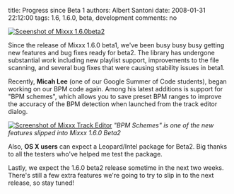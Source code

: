 title: Progress since Beta 1
authors: Albert Santoni
date: 2008-01-31 22:12:00
tags: 1.6, 1.6.0, beta, development
comments: no

[![Sceenshot of Mixxx 1.6.0beta2]({static}/images/news/Screenshot-Mixxx-1.6.0beta2.png)]({static}/images/news/Screenshot-Mixxx-1.6.0beta2.png)

Since the release of Mixxx 1.6.0 beta1, we've been busy busy busy getting new features and bug fixes ready for beta2.
The library has undergone substantial work including new playlist support, improvements to the file scanning, and several bug fixes that were causing stability issues in beta1.

Recently, **Micah Lee** (one of our Google Summer of Code students), began working on our BPM code again.
Among his latest additions is support for "BPM schemes", which allows you to save preset BPM ranges to improve the accuracy of the BPM detection when launched from the track editor dialog.

[![Screenshot of Mixxx Track Editor]({static}/images/news/Screenshot-Track-Editor.png)]({static}/images/news/Screenshot-Track-Editor.png)
*"BPM Schemes" is one of the new features slipped into Mixxx 1.6.0
Beta2*

Also, **OS X users** can expect a Leopard/Intel package for Beta2.
Big thanks to all the testers who've helped me test the package.

Lastly, we expect the 1.6.0 beta2 release sometime in the next two weeks.
There's still a few extra features we're going to try to slip in to the next release, so stay tuned!
